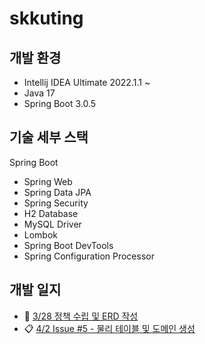 # skkuting

## 개발 환경

- Intellij IDEA Ultimate 2022.1.1 ~
- Java 17
- Spring Boot 3.0.5

## 기술 세부 스택

Spring Boot

- Spring Web
- Spring Data JPA
- Spring Security
- H2 Database
- MySQL Driver
- Lombok
- Spring Boot DevTools
- Spring Configuration Processor

## 개발 일지

- 📙 [3/28 정책 수립 및 ERD 작성]( https://www.notion.so/3-28-ERD-baca9ebb97b74d8eb2b5874e67fd7a49?pvs=4 )
- 📋 [4/2 Issue #5 - 물리 테이블 및 도메인 생성]( https://www.notion.so/4-2-Issue-5-8c76bcf617a84a5d810eb24c1cde9a15?pvs=4 )
